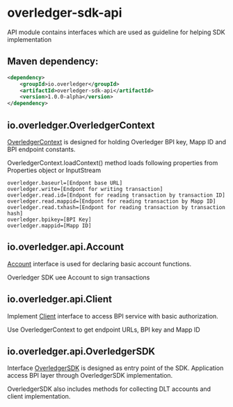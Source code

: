 # overledger-sdk-api

API module contains interfaces which are used as guideline for helping SDK implementation

## Maven dependency:

```xml
<dependency>
    <groupId>io.overledger</groupId>
    <artifactId>overledger-sdk-api</artifactId>
    <version>1.0.0-alpha</version>
</dependency>
```

## io.overledger.OverledgerContext

[OverledgerContext](./src/io/overledger/OverledgerContext.java) is designed for holding Overledger BPI key, Mapp ID and BPI endpoint constants.

OverledgerContext.loadContext() method loads following properties from Properties object or InputStream

```
overledger.baseurl=[Endpont base URL]
overledger.write=[Endpont for writing transaction]
overledger.read.id=[Endpont for reading transaction by transaction ID]
overledger.read.mappid=[Endpont for reading transaction by Mapp ID]
overledger.read.txhash=[Endpont for reading transaction by transaction hash]
overledger.bpikey=[BPI Key]
overledger.mappid=[Mapp ID]
```

## io.overledger.api.Account

[Account](./src/io/overledger/api/Account.java) interface is used for declaring basic account functions.

Overledger SDK uee Account to sign transactions

## io.overledger.api.Client

Implement [Client](./src/io/overledger/api/Client.java) interface to access BPI service with basic authorization.

Use OverledgerContext to get endpoint URLs, BPI key and Mapp ID

## io.overledger.api.OverledgerSDK

Interface [OverledgerSDK](./src/io/overledger/api/OverledgerSDK.java) is designed as entry point of the SDK.
Application access BPI layer through OverledgerSDK implementation.

OverledgerSDK also includes methods for collecting DLT accounts and client implementation. 
